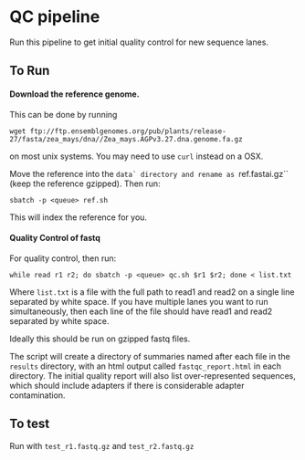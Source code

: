 # QC pipeline 
Run this pipeline to get initial quality control for new sequence lanes. 

## To Run

#### Download the reference genome. 
This can be done by running

	wget ftp://ftp.ensemblgenomes.org/pub/plants/release-27/fasta/zea_mays/dna//Zea_mays.AGPv3.27.dna.genome.fa.gz

on most unix systems.  You may need to use ``curl`` instead on a OSX. 

Move the reference into the ``data` directory and rename as ``ref.fastai.gz`` (keep the reference gzipped).
Then run:

	sbatch -p <queue> ref.sh

This will index the reference for you.

#### Quality Control of fastq

For quality control, then run:

	while read r1 r2; do sbatch -p <queue> qc.sh $r1 $r2; done < list.txt

Where ``list.txt`` is a file with the full path to read1 and read2 on a single line separated by white space. 
If you have multiple lanes you want to run simultaneously, then each line of the file should have read1 and read2 separated by white space.

Ideally this should be run on gzipped fastq files. 

The script will create a directory of summaries named after each file in the ``results`` directory, with an html output called ``fastqc_report.html`` in each directory. 
The initial quality report will also list over-represented sequences, which should include adapters if there is considerable adapter contamination.

<!-- ### Adapter and Quality Trimming

The script assumes adapters in ``adapters.fa`` are correct. 
This should be the case from most Illumina libraries, but if in doubt check with the lab manager or facility that made the libraries. 
This produces a file that ends with ``.filter.fq`` for each of your input fastq files. -->

## To test
Run with ``test_r1.fastq.gz`` and ``test_r2.fastq.gz``
